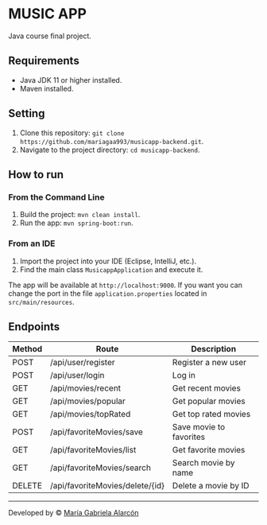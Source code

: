 # MUSIC APP

Java course final project.

## Requirements

- Java JDK 11 or higher installed.
- Maven installed.

## Setting

1. Clone this repository: `git clone https://github.com/mariagaa993/musicapp-backend.git`.
2. Navigate to the project directory: `cd musicapp-backend`.

## How to run

### From the Command Line

1. Build the project: `mvn clean install`.
2. Run the app: `mvn spring-boot:run`.

### From an IDE

1. Import the project into your IDE (Eclipse, IntelliJ, etc.).
2. Find the main class `MusicappApplication` and execute it.

The app will be available at `http://localhost:9000`.
If you want you can change the port in the file `application.properties` located in `src/main/resources`.

## Endpoints

| Method | Route                           | Description             |
|--------|---------------------------------|-------------------------|
| POST   | /api/user/register              | Register a new user     |
| POST   | /api/user/login                 | Log in                  |
| GET    | /api/movies/recent              | Get recent movies       |
| GET    | /api/movies/popular             | Get popular movies      |
| GET    | /api/movies/topRated            | Get top rated movies    |
| POST   | /api/favoriteMovies/save        | Save movie to favorites |
| GET    | /api/favoriteMovies/list        | Get favorite movies     |
| GET    | /api/favoriteMovies/search      | Search movie by name    |
| DELETE | /api/favoriteMovies/delete/{id} | Delete a movie by ID    |


---
Developed by © [María Gabriela Alarcón](https://github.com/mariagaa993)
